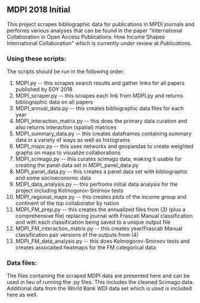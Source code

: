 ## MDPI 2018 Initial

This project scrapes bibliographic data for publications in MPDI journals and performs various analyses that can be found in the paper "International Collaboration in Open Access Publications: How Income Shapes International Collaboration" which is currently under review at *Publications*.

### Using these scripts:

The scripts should be run in the following order:

1. MDPI.py -- this scrapes search results and gather links for all papers published by EOY 2018
2. MDPI_scraper.py -- this scrapes each link from MDPI.py and returns bibliographic data on all papers
3. MDPI_annual_data.py -- this creates bibliographic data files for each year
4. MDPI_interaction_matrix.py -- this does the primary data curation and also returns interaction (spatial) matrices
5. MDPI_summary_data.py -- this creates dataframes containing summary data in a variety of ways as well as histograms
6. MDPI_maps.py -- this uses networkx and geopandas to create weighted graphs on maps to visualize collaborations
7. MDPI_scimago.py -- this curates scimago data, making it usable for creating the panel data set in MDPI_panel_data.py
8. MDPI_panel_data.py -- this creates a panel data set with bibliographic and some socioeconomic data
9. MDPI_data_analysis.py -- this perfroms initial data analysis for the project including Kolmogorov-Smirnov tests
10. MDPI_regional_maps.py -- this creates plots of the income group and continent of the top collaborator by nation
11. MDPI_FM_prep.py -- this creates the annualized files from (3) (plus a comprehensive file) replacing journal with Frascati Manual classification and with each classification being saved to a unique output file
12. MDPI_FM_interaction_matrix.py -- this creates year/Frascati Manual classification pair versions of the outputs from (4)
13. MDPI_FM_data_analysis.py -- this does Kolmogorov-Smirnov tests and creates assocaited heatmaps for the FM categorical data

### Data files:

The files containing the scraped MDPI data are presented here and can be used in lieu of running the .py files. This includes the cleaned Scimago data. Additional data from the World Bank WDI data set which is used is included here as well.
